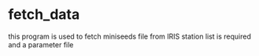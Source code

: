 # fetch_data
this program is used to fetch miniseeds file from IRIS
station list is required
and a parameter file

